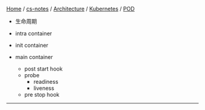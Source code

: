 [Home](https://mengxianbin.github.io) /
[cs-notes](https://mengxianbin.github.io/cs-notes/content) /
[Architecture](https://mengxianbin.github.io/cs-notes/content/Architecture) /
[Kubernetes](https://mengxianbin.github.io/cs-notes/content/Architecture/Kubernetes) /
[POD](https://mengxianbin.github.io/cs-notes/content/Architecture/Kubernetes/POD)

* 生命周期

* intra container

* init container
* main container
    * post start hook
    * probe
        * readiness
        * liveness
    * pre stop hook

---
